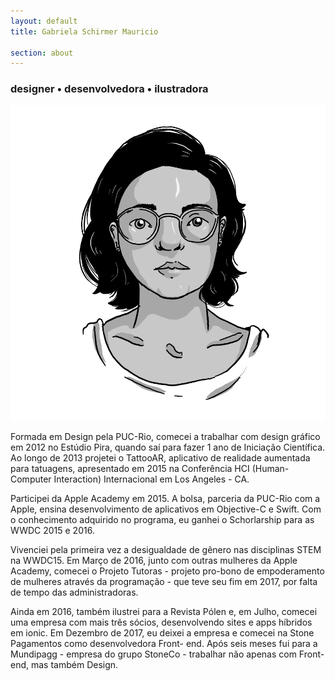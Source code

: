 ```yaml
---
layout: default
title: Gabriela Schirmer Mauricio

section: about
---
```


<h3>
  designer • desenvolvedora • ilustradora
</h3>
<div class="gsm-portrait">
  <img class="gsm-portrait__img" src="./assets/images/thumb.png" alt="desenho auto-retrato">
</div>
<p>
  Formada em Design pela PUC-Rio, comecei a trabalhar com design gráfico em 2012 no Estúdio Pira, quando saí para fazer 1 ano de Iniciação Científica.
  Ao longo de 2013 projetei o TattooAR, aplicativo de realidade aumentada para tatuagens, apresentado em 2015 na Conferência HCI (Human-Computer Interaction) Internacional em Los Angeles - CA.
</p>
<p>
  Participei da Apple Academy em 2015. A bolsa, parceria da PUC-Rio com a Apple, ensina desenvolvimento de aplicativos em Objective-C e Swift. Com o conhecimento adquirido no programa, eu ganhei o Schorlarship para as WWDC 2015 e 2016.
</p>
<p>
  Vivenciei pela primeira vez a desigualdade de gênero nas disciplinas STEM na WWDC15. Em Março de 2016, junto com outras mulheres da Apple Academy, comecei o Projeto Tutoras - projeto pro-bono de empoderamento de mulheres através da programação - que teve seu fim em 2017, por falta de tempo das administradoras.
</p>
<p>
  Ainda em 2016, também ilustrei para a Revista Pólen e, em Julho, comecei uma empresa com mais três sócios, desenvolvendo sites e apps híbridos em ionic. Em Dezembro de 2017, eu deixei a empresa e comecei na Stone Pagamentos como desenvolvedora Front- end. Após seis meses fui para a Mundipagg - empresa do grupo StoneCo - trabalhar não apenas com Front-end, mas também Design.
</p>
